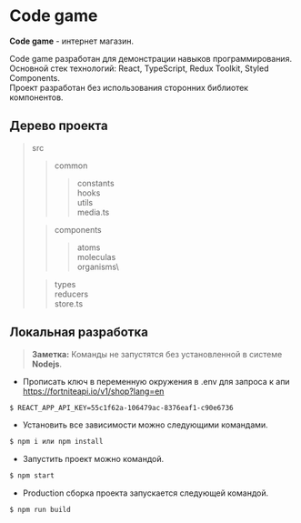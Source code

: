 
# Code game
**Code game** - интернет магазин.

Code game разработан для демонстрации навыков программирования.\
Основной стек технологий: React, TypeScript, Redux Toolkit, Styled Components.\
Проект разработан без использования сторонних библиотек компонентов.


## Дерево проекта

>src
>>common
>>>constants\
>>>hooks\
>>>utils\
>>>media.ts
>
>>components
>>>atoms\
>>>moleculas\
>>>organisms\
>
>> types\
>> reducers\
>> store.ts


## Локальная разработка
> **Заметка:**
> Команды не запустятся без установленной в системе **Nodejs**.

- Прописать ключ в переменную окружения в .env для запроса к апи https://fortniteapi.io/v1/shop?lang=en

```sh
$ REACT_APP_API_KEY=55c1f62a-106479ac-8376eaf1-c90e6736
```
- Установить все зависимости можно следующими командами.

```sh
$ npm i или npm install
```

- Запустить проект можно командой.

```sh
$ npm start
```

- Production cборка проекта запускается следующей командой.

```sh
$ npm run build
```
